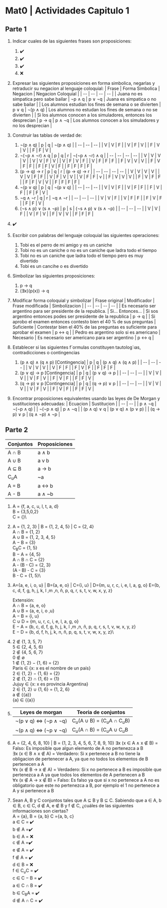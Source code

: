 # Mat0 | Actividades Capitulo 1

## Parte 1

1. Indicar cuales de las siguientes frases son proposiciones:

   1. ✔️
   2. ✔️
   3. ✔️
   4. ❌

2. Expresar las siguientes proposiciones en forma simbolica, negarlas y retraducir su negacion al lenguaje coloquial:
   | Frase | Forma Simbolica | Negacion | Negacion Coloquial |
   | -- | -- | -- | -- |
   | Juana no es simpatica pero sabe bailar | ¬p ∧ q | p ∨ ¬q | Juana es simpatica o no sabe bailar |
   | Los alumnos estudian los fines de semana o se divierten | p ∨ q | ¬(p ∧ q) | Los alumnos no estudan los fines de semana o no se divierten |
   | Si los alumnos conocen a los simuladores, entonces los desprecian | p → q | p ∧ ¬q | Los alumnos conocen a los simuladores y no los desprecian |

3. Construir las tablas de verdad de:

   1. ¬(p ∧ q)
      | p | q | ¬(p ∧ q) |
      | -- | -- | -- |
      | V | V | F |
      | V | F | V |
      | F | V | V |
      | F | F | V |
   2. ¬(¬p ∧ ¬r) ∧ q
      | p | q | r | ¬(¬p ∧ ¬r) ∧ q |
      | -- | -- | -- | -- |
      | V | V | V | V |
      | V | V | F | V |
      | V | F | V | F |
      | V | F | F | F |
      | F | V | V | V |
      | F | V | F | F |
      | F | F | V | F |
      | F | F | F | F |
   3. (p → q) → r
      | p | q | r | (p → q) → r |
      | -- | -- | -- | -- |
      | V | V | V | V |
      | V | V | F | F |
      | V | F | V | V |
      | V | F | F | v |
      | F | V | V | V |
      | F | V | F | F |
      | F | F | V | V |
      | F | F | F | F |
   4. ¬(p ∨ q)
      | p | q | ¬(p ∨ q) |
      | -- | -- | -- |
      | V | V | F |
      | V | F | F |
      | F | V | F |
      | F | F | V |
   5. ¬q ∧ ¬r
      | q | r | ¬q ∧ ¬r |
      | -- | -- | -- |
      | V | V | F |
      | V | F | F |
      | F | V | F |
      | F | F | V |
   6. (¬s ∧ p) ∨ (s ∧ ¬p)
      | p | s | (¬s ∧ p) ∨ (s ∧ ¬p) |
      | -- | -- | -- |
      | V | V | F |
      | V | F | V |
      | F | V | V |
      | F | F | F |

4. ✔️

5. Escribir con palabras del lenguaje coloquial las siguientes operaciones:

   1. Tobi es el perro de mi amigo y es un caniche
   2. Tobi no es un caniche o no es un caniche que ladra todo el tiempo
   3. Tobi no es un caniche que ladra todo el tiempo pero es muy divertido
   4. Tobi es un cancihe o es divertido

6. Simbolizar las siguientes proposiciones:

   1. p → q
   2. (∃x)(p(x)) → q

7. Modificar forma coloquial y simbolizar
   | Frase original | Modificador | Frase modificada | Simbolizacion |
   | -- | -- | -- | -- |
   | Es necesario ser argentino para ser presidente de la republica. | Si... Entonces... | Si sos argentino entonces podes ser presidente de la republica | p → q |
   | Si aprobo el examen entonces contesto bien el 40 % de sus preguntas | Suficiente | Contestar bien el 40% de las preguntas es suficiente para aprobar el examen | p ↔ q |
   | Pedro es argentino solo si es americano | Necesario | Es necesario ser americano para ser argentino | p ↔ q |

8. Establecer si las siguientes f´ormulas constituyen tautolog´ıas, contradicciones o contingencias

   1. (p ∧ q) ∧ (q ∧ p) [Contingencia]
      | p | q | (p ∧ q) ∧ (q ∧ p) |
      | -- | -- | -- |
      | V | V | V |
      | V | F | F |
      | F | V | F |
      | F | F | F |
   2. (p ∨ q) → p [Contingencia]
      | p | q | (p ∨ q) → p |
      | -- | -- | -- |
      | V | V | V |
      | V | F | V |
      | F | V | F |
      | F | F | V |
   3. (q → p) ∨ p [Contingencia]
      | p | q | (q → p) ∨ p |
      | -- | -- | -- |
      | V | V | V |
      | V | F | V |
      | F | V | F |
      | F | F | V |

9. Encontrar proposiciones equivalentes usando las leyes de De Morgan y sustituciones adecuadas:
   | Ecuacion | Sustitucion |
   | -- | -- |
   | p ∧ ¬q | ¬(¬p ∧ q) |
   | ¬(¬p ∧ q) | p ∧ ¬q |
   | (p ∧ q) ∨ q | (p ∨ q) ∧ (p ∨ p) |
   | (q → p) ∨ p | (q ∧ ¬p) ∧ ¬p |

## Parte 2

| Conjuntos        | Proposiciones |
| ---------------- | ------------- |
| A ∩ B            | a ∧ b         |
| A ∪ B            | a v b         |
| A ⊆ B            | a → b         |
| C<sub>_u_</sub>A | ~a            |
| A = B            | a ↔ b         |
| A - B            | a ∧ ~b        |

1. A = {f, a, c, u, l, t, a, d}\
   B = {3,5,0,2}\
   C = {}\

2. A = {1, 2, 3} | B = {1, 2, 4, 5} | C = {2, 4}\
   A ∩ B = {1, 2}\
   A ∪ B = {1, 2, 3, 4, 5}\
   A − B = {3}\
   C<sub>B</sub>C = {1, 5}\
   B − A = {4, 5}\
   A ∩ B ∩ C = {2}\
   A - (B - C) = {2, 3}\
   (A - B) - C = {3}\
   B - C = {1, 5}\

3. A={a, e, i, o, u} | B={a, e, o} | C={i, u} | D={m, u, r, c, i, e, l, a, g, o}
   E={b, c, d, f, g, h, j, k, l ,m ,n, ñ, p, q, r, s, t, v, w, x, y, z}

   Extensión:\
   A ∩ B = {a, e, o}\
   A ∪ B = {a, e, i, o ,u}\
   A − B = {i, u}\
   C ∪ D = {m, u, r, c, i, e, l, a, g, o}\
   E − A = {b, c, d, f, g, h, j, k, l ,m ,n, ñ, p, q, r, s, t, v, w, x, y, z}\
   E − D = {b, d, f, h, j, k, n, ñ, p, q, s, t, v, w, x, y, z}\
4. 2 ∉ {1, 3, 5, 7}\
   5 ∈ {2, 4, 5, 6}\
   2 ∉ {4, 5, 6, 7}\
   0 ∉ ∅\
   1 ∉ {1, 2} − {1, 6} = {2}\
   Paris ∈ {x: x es el nombre de un país}\
   2 ∈ {1, 2} − {1, 6} = {2}\
   2 ∉ {1, 2} ∩ {1, 6} = {1}\
   Jujuy ∈ {x: x es provincia Argentina}\
   2 ∈ {1, 2} ∪ {1, 6} = {1, 2, 6}\
   a ∉ {{a}}\
   {a} ∈ {{a}}

5. | Leyes de morgan      | Teoria de conjuntos                                            |
   | -------------------- | -------------------------------------------------------------- |
   | ¬(p ∨ q) ⇔ (¬p ∧ ¬q) | C<sub>_u_</sub>(A ∪ B) = (C<sub>_u_</sub>A ∩ C<sub>_u_</sub>B) |
   | ¬(p ∧ q) ⇔ (¬p ∨ ¬q) | C<sub>_u_</sub>(A ∩ B) = (C<sub>_u_</sub>A ∪ C<sub>_u_</sub>B  |

6. A = {2, 4, 6, 8, 10} | B = {1, 2, 3, 4, 5, 6, 7, 8, 9, 10}
   ∃x (x ∈ A ∧ x ∉ B) = Falso: Es imposible que algun elemento de A no pertenezca a B\
   ∃x (x ∈ B ∧ x ∉ A) = Verdadero: Si x pertenece a B no tiene la obligacion de pertenecer a A, ya que no todos los elementos de B pertenecen a A\
   ∀x (x ∉ B → x ∉ A) = Verdadero: Si x no pertenece a B es imposible que pertenezca a A ya que todos los elementos de A pertenecen a B\
   ∀x (x ∉ A → x ∉ B) = Falso: Es falso ya que si x no pertenece a A no es obligatorio que este no pertenezca a B, por ejemplo el 1 no pertenece a A y si pertenece a B

7. Sean A, B y C conjuntos tales que A ⊆ B y B ⊆ C. Sabiendo que a ∈ A, b ∈ B, c ∈ C, d ∉ A, e ∉ B y f ∉ C, ¿cuáles de las siguientes informaciones son ciertas?\
   A = {a}, B = {a, b} C ={a, b, c}\
   a ∈ C = ✔️\
   b ∉ A =✔️\
   b ∈ A = ❌\
   c ∉ A =✔️\
   e ∉ A = ✔️\
   f ∉ A = ✔️\
   d ∈ B = ❌\
   f ∈ C<sub>_u_</sub>C = ✔️\
   c ∈ C − B = ✔️\
   a ∈ C ∩ B = ✔️\
   b ∈ C<sub>B</sub>A = ✔️\
   d ∉ A ∩ C = ✔️
